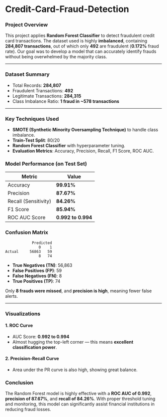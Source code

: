 # Credit-Card-Fraud-Detection

### Project Overview
This project applies **Random Forest Classifier** to detect fraudulent credit card transactions. The dataset used is highly **imbalanced**, containing **284,807 transactions**, out of which only **492** are fraudulent (**0.172%** fraud rate). Our goal was to develop a model that can accurately identify frauds without being overwhelmed by the majority class.

---

### Dataset Summary
- Total Records: **284,807**
- Fraudulent Transactions: **492**
- Legitimate Transactions: **284,315**
- Class Imbalance Ratio: **1 fraud in ~578 transactions**

---

### Key Techniques Used
- **SMOTE (Synthetic Minority Oversampling Technique)** to handle class imbalance.
- **Train-Test Split**: 80/20
- **Random Forest Classifier** with hyperparameter tuning.
- **Evaluation Metrics**: Accuracy, Precision, Recall, F1 Score, ROC AUC.

### Model Performance (on Test Set)
| Metric           | Value      |
|------------------|------------|
| Accuracy         | **99.91%** |
| Precision        | **87.67%** |
| Recall (Sensitivity) | **84.26%** |
| F1 Score         | **85.94%** |
| ROC AUC Score    | **0.992 to 0.994**  |

### Confusion Matrix
```
            Predicted
               0    1
Actual     56863   59
               8   74
```
- **True Negatives (TN)**: 56,863
- **False Positives (FP)**: 59
- **False Negatives (FN)**: 8
- **True Positives (TP)**: 74

Only **8 frauds were missed**, and **precision is high**, meaning fewer false alerts.

---

### Visualizations

#### 1. ROC Curve
- AUC Score: **0.992 to 0.994**
- Almost hugging the top-left corner — this means **excellent classification power**.

#### 2. Precision-Recall Curve
- Area under the PR curve is also high, showing great balance.
###  Conclusion

The Random Forest model is highly effective with a **ROC AUC of 0.992**, **precision of 87.67%**, and **recall of 84.26%**. With proper threshold tuning and monitoring, this model can significantly assist financial institutions in reducing fraud losses.
